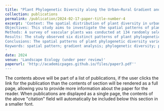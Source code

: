 ```yaml
---
title: "Plant Phylogenetic Diversity along the Urban–Rural Gradient and Its Association with Urbanization Degree in Shanghai, China"
collection: publications
permalink: /publication/2024-02-17-paper-title-number-4
excerpt: 'Context: The spatial distribution of plant diversity in urban areas is fundamental to understanding the relationship between urbanization and biodiversity. Previous research has primarily focused on taxonomic levels to assess species richness. While investigations into the spatial patterns of phylogenetic diversity in urban plants remain limited.
Objectives: This study aims to investigate the spatial patterns of plant phylogenetic diversity along an urban-rural gradient and identify how phylogenetic diversity and the degree of urbanization are related.
Methods: A survey of vascular plants was conducted at 134 randomly selected sample plots along four urban-rural transects in Shanghai, China. Three phylogenetic diversity metrics, Faith’s phylogenetic diversity (PD), net relatedness index (NRI), and net nearest taxon index (NTI), were calculated along with the urbanization degree index (UDI). Regression analysis was employed to quantify the spatial patterns of plant phylogenetic diversity across different taxa along the urban-rural gradients and their relationships with UDI. 
Results: The study observed six distinct patterns of plant phylogenetic diversity along the urban-rural gradients in different taxa, which support the previous hypotheses that biological distribution patterns at the species level also hold true at the phylogenetic level. Faith’s phylogenetic diversity (PD) showed a linear increase with increasing UDI for total, woody, perennial, and cultivated plant assemblages. The UDI explained 66-96% of the variation in PD for these taxa. In contrast, PD for annual and spontaneous plants exhibited a linear decrease with increasing UDI, which explained 95% and 49% variation in PD for annual and spontaneous plants, respectively. The net relatedness index (NRI) for woody, perennial, and cultivated plants, as well as the net nearest taxon index (NTI) for perennial and cultivated plants, linearly increases with UDI, whereas the NRI for total, annual, and spontaneous plants, as well as NTI for total, woody, annual, and spontaneous plants linearly decrease with UDI. However, some of these trends were only marginally significant. 
Conclusions: The spatial patterns of plant phylogenetic diversity varied along the rural-to-urban gradients, indicating that urban environmental filtering has an impact on plant phylogenetic diversity. Urbanization increased the phylogenetic richness of different plant taxa in Shanghai but resulted in more clustering and relatedness of species within plant assemblages. Phylogenetic metrics showed a linear increase with UDI, while the degree of urbanization led to a decrease in phylogenetic divergence. The UDI is a useful predictor for examining variations in plant phylogeny due to urbanization. Our findings provide insights into how urbanization impacts plant phylogenetic diversity, helping urban plant diversity conservation.
Keywords: spatial pattern; gradient analysis; phylogenetic diversity; phylogeny; urbanization; Shanghai
'
date: 2024
venue: 'Landscape Ecology (under peer review)'
paperurl: 'http://academicpages.github.io/files/paper3.pdf''
---
```


The contents above will be part of a list of publications, if the user clicks the link for the publication than the contents of section will be rendered as a full page, allowing you to provide more information about the paper for the reader. When publications are displayed as a single page, the contents of the above "citation" field will automatically be included below this section in a smaller font.
